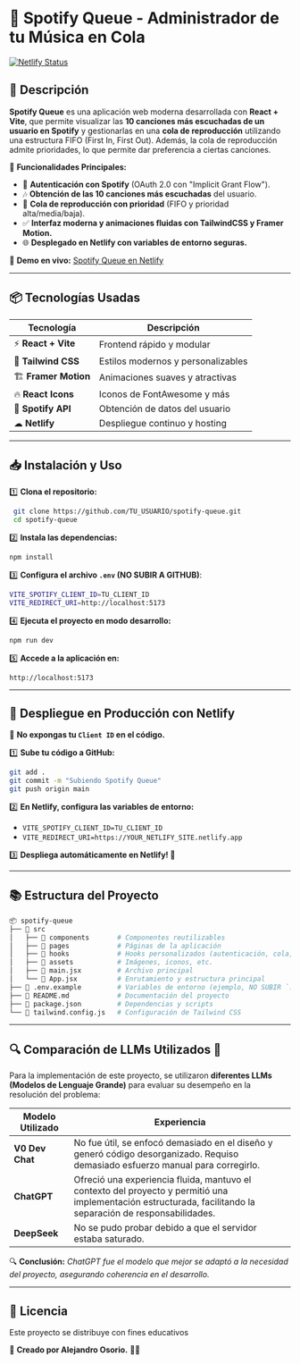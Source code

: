 # 🎵 Spotify Queue - Administrador de tu Música en Cola

[![Netlify Status](https://api.netlify.com/api/v1/badges/YOUR_BADGE_ID/deploy-status)](https://spotify-queue.netlify.app)

## 🎯 Descripción
**Spotify Queue** es una aplicación web moderna desarrollada con **React + Vite**, que permite visualizar las **10 canciones más escuchadas de un usuario en Spotify** y gestionarlas en una **cola de reproducción** utilizando una estructura FIFO (First In, First Out). Además, la cola de reproducción admite prioridades, lo que permite dar preferencia a ciertas canciones.

🚀 **Funcionalidades Principales:**
- 🔑 **Autenticación con Spotify** (OAuth 2.0 con "Implicit Grant Flow").
- 🎶 **Obtención de las 10 canciones más escuchadas** del usuario.
- 📌 **Cola de reproducción con prioridad** (FIFO y prioridad alta/media/baja).
- ✅ **Interfaz moderna y animaciones fluidas con TailwindCSS y Framer Motion.**
- 🌐 **Desplegado en Netlify con variables de entorno seguras.**

📌 **Demo en vivo:** [Spotify Queue en Netlify](https://spotify-queue.netlify.app)

---

## 📦 Tecnologías Usadas

| Tecnología       | Descripción |
|-----------------|-------------|
| ⚡ **React + Vite**  | Frontend rápido y modular |
| 🎨 **Tailwind CSS** | Estilos modernos y personalizables |
| 🏗️ **Framer Motion** | Animaciones suaves y atractivas |
| 🔥 **React Icons** | Iconos de FontAwesome y más |
| 🎵 **Spotify API** | Obtención de datos del usuario |
| ☁ **Netlify** | Despliegue continuo y hosting |

---

## 📥 Instalación y Uso

1️⃣ **Clona el repositorio:**
```sh
 git clone https://github.com/TU_USUARIO/spotify-queue.git
 cd spotify-queue
```

2️⃣ **Instala las dependencias:**
```sh
npm install
```

3️⃣ **Configura el archivo `.env` (NO SUBIR A GITHUB)**:
```sh
VITE_SPOTIFY_CLIENT_ID=TU_CLIENT_ID
VITE_REDIRECT_URI=http://localhost:5173
```

4️⃣ **Ejecuta el proyecto en modo desarrollo:**
```sh
npm run dev
```

5️⃣ **Accede a la aplicación en:**
```
http://localhost:5173
```

---

## 🚀 Despliegue en Producción con Netlify
📌 **No expongas tu `Client ID` en el código.**

1️⃣ **Sube tu código a GitHub:**
```sh
git add .
git commit -m "Subiendo Spotify Queue"
git push origin main
```

2️⃣ **En Netlify, configura las variables de entorno:**
- `VITE_SPOTIFY_CLIENT_ID=TU_CLIENT_ID`
- `VITE_REDIRECT_URI=https://YOUR_NETLIFY_SITE.netlify.app`

3️⃣ **Despliega automáticamente en Netlify! 🚀**

---

## 📚 Estructura del Proyecto

```sh
📦 spotify-queue
├── 📂 src
│   ├── 📂 components       # Componentes reutilizables
│   ├── 📂 pages            # Páginas de la aplicación
│   ├── 📂 hooks            # Hooks personalizados (autenticación, cola, etc.)
│   ├── 📂 assets           # Imágenes, iconos, etc.
│   ├── 📜 main.jsx         # Archivo principal
│   └── 📜 App.jsx          # Enrutamiento y estructura principal
├── 📜 .env.example         # Variables de entorno (ejemplo, NO SUBIR `.env` real)
├── 📜 README.md            # Documentación del proyecto
├── 📜 package.json         # Dependencias y scripts
└── 📜 tailwind.config.js   # Configuración de Tailwind CSS
```

---

## 🔍 Comparación de LLMs Utilizados 🤖

Para la implementación de este proyecto, se utilizaron **diferentes LLMs (Modelos de Lenguaje Grande)** para evaluar su desempeño en la resolución del problema:

| Modelo Utilizado | Experiencia |
|-----------------|-------------|
| **V0 Dev Chat** | No fue útil, se enfocó demasiado en el diseño y generó código desorganizado. Requiso demasiado esfuerzo manual para corregirlo. |
| **ChatGPT** | Ofreció una experiencia fluida, mantuvo el contexto del proyecto y permitió una implementación estructurada, facilitando la separación de responsabilidades. |
| **DeepSeek** | No se pudo probar debido a que el servidor estaba saturado. |

🔍 **Conclusión:** *ChatGPT fue el modelo que mejor se adaptó a la necesidad del proyecto, asegurando coherencia en el desarrollo.*

---

## 📜 Licencia
Este proyecto se distribuye con fines educativos 

📌 **Creado por Alejandro Osorio.** 🚀🔥

